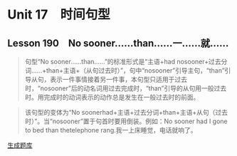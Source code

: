 ﻿ # Unit 17　时间句型
 ## Lesson 190　No sooner……than……一……就……
 
> 句型“No sooner……than……”的标准形式是“主语+had nosooner+过去分词……+than+主语+（从句过去时）”，句中“nosooner”引导主句，“than”引导从句，表示一件事情接着另一件事，本句型只适用于过去时，“nosooner”后的动名词用过去完成时，“than”引导的从句用一般过去时。用完成时的动词表示的动作总是发生在一般过去时的前面。

> 该句型的变体为“No soonerhad+主语+过去分词+than+主语+从句（过去时）”。当“nosooner”置于句首时要用倒装。例如：No sooner had I gone to bed than thetelephone rang.我一上床睡觉，电话就响了。


 [生成题库](./sentence/f190.json)